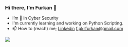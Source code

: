 ### Hi there, I’m Furkan 👋
- I’m 👀 in Cyber Security
- I'm currently learning and working on Python Scripting.
- 📫 How to (reach) me; <a href="https://www.linkedin.com/in/furkan-peker-a9b1061ba">Linkedin</a>        f.pkrfurkan@gmail.com

<img src="https://www.google.com/url?sa=i&url=https%3A%2F%2Fwww.pinterest.com%2Fpin%2F538039486708581676%2F&psig=AOvVaw304B5ydFLtLwyILiuQTfRo&ust=1634222002680000&source=images&cd=vfe&ved=0CAkQjRxqFwoTCIiirNXNx_MCFQAAAAAdAAAAABAD">


<!---
furkanpeker/furkanpeker is a ✨ special ✨ repository because its `README.md` (this file) appears on your GitHub profile.
You can click the Preview link to take a look at your changes.
--->
